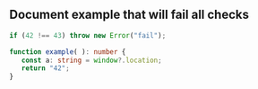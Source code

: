 ## Document example that will fail all checks

```ts
if (42 !== 43) throw new Error("fail");

function example( ): number {
   const a: string = window?.location;
   return "42";
}
```
